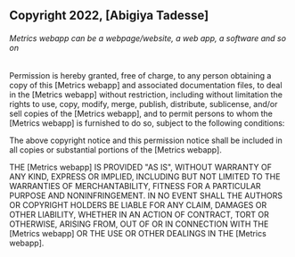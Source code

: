 ## Copyright 2022, [Abigiya Tadesse]

###### Metrics webapp can be a webpage/website, a web app, a software and so on

Permission is hereby granted, free of charge, to any person obtaining a copy of this [Metrics webapp] and associated documentation files, to deal in the [Metrics webapp] without restriction, including without limitation the rights to use, copy, modify, merge, publish, distribute, sublicense, and/or sell copies of the [Metrics webapp], and to permit persons to whom the [Metrics webapp] is furnished to do so, subject to the following conditions:

The above copyright notice and this permission notice shall be included in all copies or substantial portions of the [Metrics webapp].

THE [Metrics webapp] IS PROVIDED "AS IS", WITHOUT WARRANTY OF ANY KIND, EXPRESS OR IMPLIED, INCLUDING BUT NOT LIMITED TO THE WARRANTIES OF MERCHANTABILITY, FITNESS FOR A PARTICULAR PURPOSE AND NONINFRINGEMENT. IN NO EVENT SHALL THE AUTHORS OR COPYRIGHT HOLDERS BE LIABLE FOR ANY CLAIM, DAMAGES OR OTHER LIABILITY, WHETHER IN AN ACTION OF CONTRACT, TORT OR OTHERWISE, ARISING FROM, OUT OF OR IN CONNECTION WITH THE [Metrics webapp] OR THE USE OR OTHER DEALINGS IN THE [Metrics webapp].
